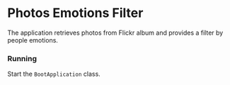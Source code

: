 # Photos Emotions Filter

The application retrieves photos from Flickr album and provides a filter by people emotions.

### Running
Start the `BootApplication` class.
